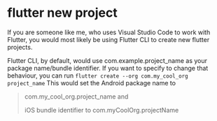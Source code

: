 # flutter new project

If you are someone like me, who uses Visual Studio Code to work with Flutter, you would most likely be using Flutter CLI to create new flutter projects.

Flutter CLI, by default, would use com.example.project_name as your package name/bundle identifier. If you want to specify to change that behaviour, you can run
`flutter create --org com.my_cool_org project_name`
This would set the Android package name to 
> com.my_cool_org.project_name and 
>
> iOS bundle identifier to com.myCoolOrg.projectName
